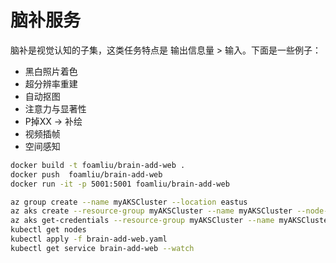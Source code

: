 # 脑补服务

脑补是视觉认知的子集，这类任务特点是 输出信息量 > 输入。下面是一些例子：

- 黑白照片着色
- 超分辨率重建
- 自动抠图
- 注意力与显著性
- P掉XX -> 补绘
- 视频插帧
- 空间感知

```bash
docker build -t foamliu/brain-add-web .
docker push  foamliu/brain-add-web
docker run -it -p 5001:5001 foamliu/brain-add-web
```

```bash
az group create --name myAKSCluster --location eastus
az aks create --resource-group myAKSCluster --name myAKSCluster --node-count 1 --generate-ssh-keys
az aks get-credentials --resource-group myAKSCluster --name myAKSCluster
kubectl get nodes
kubectl apply -f brain-add-web.yaml
kubectl get service brain-add-web --watch
```